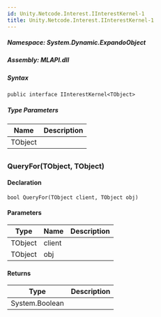 ```yaml
---  
id: Unity.Netcode.Interest.IInterestKernel-1  
title: Unity.Netcode.Interest.IInterestKernel-1  
---
```


<div class="markdown level0 summary">

</div>

<div class="markdown level0 conceptual">

</div>

##### **Namespace**: System.Dynamic.ExpandoObject

##### **Assembly**: MLAPI.dll

##### Syntax

``` lang-csharp
public interface IInterestKernel<TObject>
```

##### Type Parameters

| Name    | Description |
|---------|-------------|
| TObject |             |

## 

### QueryFor(TObject, TObject)

<div class="markdown level1 summary">

</div>

<div class="markdown level1 conceptual">

</div>

#### Declaration

``` lang-csharp
bool QueryFor(TObject client, TObject obj)
```

#### Parameters

| Type    | Name   | Description |
|---------|--------|-------------|
| TObject | client |             |
| TObject | obj    |             |

#### Returns

| Type           | Description |
|----------------|-------------|
| System.Boolean |             |
